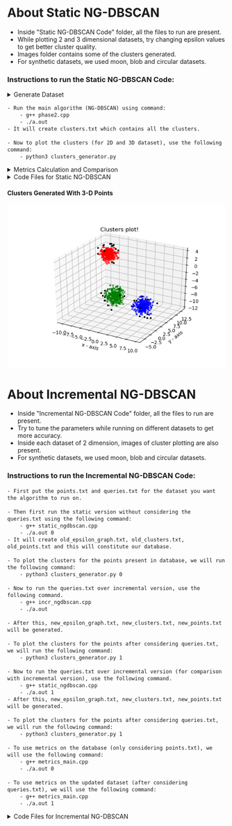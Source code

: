 # About Static NG-DBSCAN

- Inside "Static NG-DBSCAN Code" folder, all the files to run are present.
- While plotting 2 and 3 dimensional datasets, try changing epsilon values to get better cluster quality.
- Images folder contains some of the clusters generated. 
- For synthetic datasets, we used moon, blob and circular datasets.

### Instructions to run the Static NG-DBSCAN Code:

<details>
<summary> Generate Dataset </summary>
	 
		- Use dataset_generator.py. 

		- Enter number of points (or number of sentences in case of text dataset) and type of dataset.(use upto 10000 for fast running) 
		- Run command dataset will be generate in points.txt file:
			- python3 dataset_generator.py
</details>

```
- Run the main algorithm (NG-DBSCAN) using command: 
	- g++ phase2.cpp
	- ./a.out
- It will create clusters.txt which contains all the clusters. 

- Now to plot the clusters (for 2D and 3D dataset), use the following command:
	- python3 clusters_generator.py 

```



<details>
<summary> Metrics Calculation and Comparison </summary>

	- We calculated the NG-DBSCAN metrics for comparison with DBSCAN: compactness, separation, recall 
		- g++ metrics_main.cpp
		- ./a.out

	- Ran DBSCAN algorithm (for comparison with NG-DBSCAN) over points.txt using dbscan_code.py using the following command:
		- python3 dbscan_code.py

	- We calculated the DBSCAN metrics: compactness, separation, recall 
		- g++ dbscan_metrics_main.cpp
		- ./a.out
	- Using this we can compare between DBSCAN and NG-DBSCAN.
		
</details>

<details>
 <summary> Code Files for Static NG-DBSCAN </summary>
	
	- classes.h - contains all the used classes in the algorithm.

	- phase1.cpp - contains the phase-1 code which will be used to create epsilon graph.

	- phase2.cpp - used to create the propagation tree and list of clusters.

	- metric_main.cpp - main method to calculate metrics for NG-DBSCAN.

	- metric_calculate.cpp - contains Functions to contain metrics.

	- dbscan_metrics_main.cpp - main method to calculate metrics for DBSCAN.

	- jaro_winkler_distance.cpp: it calculates Jaro Winkler Distance between two strings.

	- dbscan_code.py - main method to create the DBSCAN clusters and numbered_dbscan_clusters.txt file.

	- dataset_generator.py - contains the python code to generate the random points.

	- clusters_generator.py - plots the clusters in 2-dimension in different colours using clusters. 

	- epsilon_graph.txt - represents the epsilon graph used in the algorithm.

	- propagation_tree.txt - represents the propagation tree generated by the algorithm.

	- points.txt - contains the randomly generated points used as input in phase2.cpp.

	- clusters.txt - contains the lists of list of clusters.

	- numbered_clusters.txt - contains the lists of list of clusters, where elements of list are node number instead of data values.

	- numbered_dbscan_clusters.txt - contains all the points of DBSCAN, where ith point represents in which cluster number it lies.

	- health_twitter.txt & sms_spam_collection.txt: text datasets
  
</details>

#### Clusters Generated With 3-D Points
![Image of 3D Plot](https://github.com/Data-Mining-CS568/NG-DBSCAN/blob/main/Report%20Images/3d_dataset.png)
	


# About Incremental NG-DBSCAN

- Inside "Incremental NG-DBSCAN Code" folder, all the files to run are present.
- Try to tune the parameters while running on different datasets to get more accuracy.
- Inside each dataset of 2 dimension, images of cluster plotting are also present. 
- For synthetic datasets, we used moon, blob and circular datasets.

### Instructions to run the Incremental NG-DBSCAN Code:

	- First put the points.txt and queries.txt for the dataset you want the algorithm to run on.

	- Then first run the static version without considering the queries.txt using the following command:
		- g++ static_ngdbscan.cpp 
		- ./a.out 0
	- It will create old_epsilon_graph.txt, old_clusters.txt, old_points.txt and this will constitute our database.

	- To plot the clusters for the points present in database, we will run the following command:
		- python3 clusters_generator.py 0

	- Now to run the queries.txt over incremental version, use the following command. 
		- g++ incr_ngdbscan.cpp 
		- ./a.out 
	
	- After this, new_epsilon_graph.txt, new_clusters.txt, new_points.txt will be generated.

	- To plot the clusters for the points after considering queries.txt, we will run the following command:
		- python3 clusters_generator.py 1

	- Now to run the queries.txt over incremental version (for comparison with incremental version), use the following command. 
		- g++ static_ngdbscan.cpp  
		- ./a.out 1
	- After this, new_epsilon_graph.txt, new_clusters.txt, new_points.txt will be generated.

	- To plot the clusters for the points after considering queries.txt, we will run the following command:
		- python3 clusters_generator.py 1 

	- To use metrics on the database (only considering points.txt), we will use the following command:
		- g++ metrics_main.cpp 
		- ./a.out 0

	- To use metrics on the updated dataset (after considering queries.txt), we will use the following command:
		- g++ metrics_main.cpp 
		- ./a.out 1	 


	

<details>
 <summary> Code Files for Incremental NG-DBSCAN </summary>
	
		- incr_classes.h - contains all used classes in the incremental NG-DBSCAN algorithm.

	- incr_ngdbscan.cpp - contains the whole incremental NG-DBSCAN algorithm code.

	- static_ngdbscan.cpp - contains the main function for running the static NG-DBSCAN code while comparing with static NG-DBSCAN algorithm.

	- metric_main.cpp - main method to calculate metrics for incremental and static NG-DBSCAN.

	- metric_calculate.cpp - contains all the main functions to calculate metrics.

	- resources_calculation.cpp - contains the main functions to calculate time, memory, CPU usage etc for static and incremental versions.

	- clusters_generator.py - used to plot the clusters of static and incremental NG-DBSCAN versions.
	
	- points.txt - contains the database points (clusters would be formed using these points in real scenario) used as input in static_ngdbscan.cpp and incr_ngdbscan.cpp.

	- queries.txt - contains the points to add or delete from the existing dataset (points.txt).

	- old_epsilon_graph.txt - contains the epsilon graph for the old dataset.

	- new_epsilon_graph.txt - contains the epsilon graph for the updated dataset (after considering queries.txt).

	- old_points.txt - contains the information of each point in the old dataset.

	- new_points.txt - contains the information of each point in the updated dataset (after considering queries.txt).

	- old_clusters.txt - contains the clusters for the old dataset.

	- new_clusters.txt - contains the clusters for the new dataset (after considering queries.txt).
  
</details>


